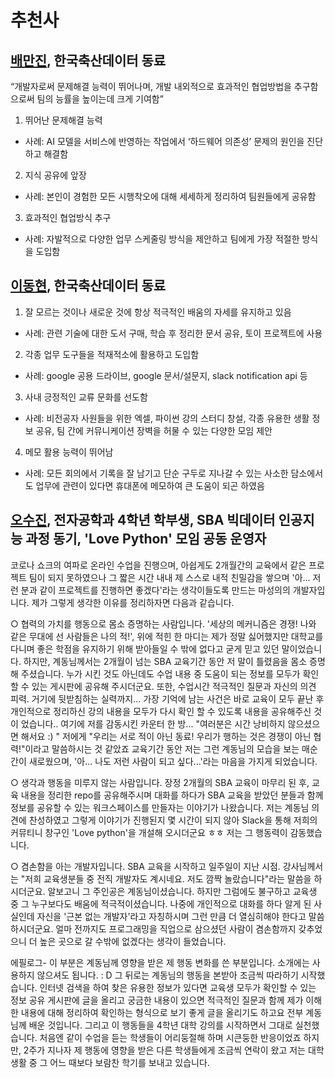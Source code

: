 # 추천사

## [배만진](https://www.linkedin.com/in/mj-bae/), 한국축산데이터 동료 

“개발자로써 문제해결 능력이 뛰어나며, 개발 내외적으로 효과적인 협업방법을 추구함으로써 팀의 능률을 높이는데 크게 기여함”

1. 뛰어난 문제해결 능력
- 사례: AI 모델을 서비스에 반영하는 작업에서 ‘하드웨어 의존성’ 문제의 원인을 진단하고 해결함

2. 지식 공유에 앞장
- 사례: 본인이 경험한 모든 시행착오에 대해 세세하게 정리하여 팀원들에게 공유함

3. 효과적인 협업방식 추구
- 사례: 자발적으로 다양한 업무 스케줄링 방식을 제안하고 팀에게 가장 적절한 방식을 도입함

## [이동현](https://www.linkedin.com/in/muna-lee-537753202/), 한국축산데이터 동료 

1. 잘 모르는 것이나 새로운 것에 항상 적극적인 배움의 자세를 유지하고 있음
- 사례: 관련 기술에 대한 도서 구매, 학습 후 정리한 문서 공유, 토이 프로젝트에 사용

2. 각종 업무 도구들을 적재적소에 활용하고 도입함
- 사례: google 공용 드라이브, google 문서/설문지, slack notification api 등

3. 사내 긍정적인 교류 문화를 선도함
- 사례: 비전공자 사원들을 위한 엑셀, 파이썬 강의 스터디 창설, 각종 유용한 생활 정보 공유, 팀 간에 커뮤니케이션 장벽을 허물 수 있는 다양한 모임 제안

4. 메모 활용 능력이 뛰어남
- 사례: 모든 회의에서 기록을 잘 남기고 단순 구두로 지나갈 수 있는 사소한 담소에서도 업무에 관련이 있다면 휴대폰에 메모하여 큰 도움이 되곤 하였음

## [오수진](https://github.com/asdfrv20), 전자공학과 4학년 학부생, SBA 빅데이터 인공지능 과정 동기, 'Love Python' 모임 공동 운영자

코로나 쇼크의 여파로 온라인 수업을 진행으며, 아쉽게도 2개월간의 교육에서 같은 프로젝트 팀이 되지 못하였으나 그 짧은 시간 내내 제 스스로 내적 친밀감을 쌓으며 '아... 저런 분과 같이 프로젝트를 진행하면 좋겠다'라는 생각이들도록 만드는 마성의의 개발자입니다.
제가 그렇게 생각한 이유를 정리하자면 다음과 같습니다.

○ 협력의 가치를 행동으로 몸소 증명하는 사람입니다.
 '세상의 메커니즘은 경쟁! 나와 같은 무대에 선 사람들은 나의 적!',
위에 적힌 한 마디는 제가 정말 싫어했지만 대학교를 다니며 좋은 학점을 유지하기 위해  받아들일 수 밖에 없다고 굳게 믿고 있던 말이었습니다.
하지만, 계동님께서는 2개월이 넘는 SBA 교육기간 동안 저 말이 틀렸음을 몸소 증명해 주셨습니다.
누가 시킨 것도 아닌데도 수업 내용 중 도움이 되는 정보를 모두가 확인할 수 있는 게시판에 공유해 주시더군요.
또한, 수업시간 적극적인 질문과 자신의 의견 피력. 거기에 뒷받침하는 실력까지...
가장 기억에 남는 사건은 바로 교육이 모두 끝난 후 개인적으로 정리하신 강의 내용을 모두가 다시 확인 할 수 있도록  내용을 공유해주신 것이 었습니다..
여기에 저를 감동시킨 카운터 한 방... "여러분은 시간 낭비하지 않으셨으면 해서요 :) "
저에게 "우리는 서로 적이 아닌 동료! 우리가 행하는 것은 경쟁이 아닌 협력!"이라고 말씀하시는 것 같았죠
교육기간 동안 저는 그런 계동님의 모습을 보는 매순간이 새로웠으며, '아... 나도 저런 사람이 되고 싶다...'라는 마음을 가지게 되었습니다.

○ 생각과 행동을 미루지 않는 사람입니다.
장정 2개월의 SBA 교육이 마무리 된 후, 교육 내용을 정리한 repo를 공유해주시며 대화를 하다가 SBA 교육을 받았던 분들과 함께 정보를 공유할 수 있는 워크스페이스를 만들자는 이야기가 나왔습니다.
저는 계동님 의견에 찬성하였고 그렇게 이야기가 진행된지 몇 시간이 되지 않아 Slack을 통해 저희의 커뮤티니 창구인 'Love python'을 개설해 오시더군요 ㅎㅎ
저는 그 행동력이 감동했습니다.

○ 겸손함을 아는 개발자입니다.
SBA 교육을 시작하고 일주일이 지난 시점. 강사님께서는 "저희 교육생분들 중 전직 개발자도 계시네요. 저도 깜짝 놀랐습니다"라는 말씀을 하시더군요.
알보고니 그 주인공은 계동님이셨습니다. 하지만 그럼에도 불구하고 교육생 중 그 누구보다도 배움에 적극적이셨습니다.
나중에 개인적으로 대화를 하다 알게 된 사실인데 자신을 '근본 없는 개발자'라고 자칭하시며 그런 만큼 더 열심히해야 한다고 말씀하시더군요.
얼마 전까지도 프로그래밍을 직업으로 삼으셨던 사람이 겸손함까지 갖추었으니 더 높은 곳으로 갈 수밖에 없겠다는 생각이 들었습니다.

에필로그- 이 부분은 계동님께 영향을 받은 제 행동 변화를 쓴 부분입니다. 소개에는 사용하지 않으셔도 됩니다. : D
그 뒤로는 계동님의 행동을 본받아 조금씩 따라하기 시작했습니다.
인터넷 검색을 하여 찾은 유용한 정보가 있다면 교육생 모두가 확인할 수 있는 정보 공유 게시판에 글을 올리고 궁금한 내용이 있으면 적극적인 질문과 함께 제가 이해한 내용에 대해 정리하여 확인하는 형식으로 보기 좋게 글을 올리기도 하고요
전부 계동님께 배운 것입니다.
그리고 이 행동들을 4학년 대학 강의를 시작하면서 그대로 실천했습니다.
처음엔 같이 수업을 듣는 학생들이 어리둥절해 하며 시큰둥한 반응이었죠
하지만, 2주가 지나자 제 행동에 영향을 받은 다른 학생들에게 조금씩 연락이 왔고 저는 대학 생활 중 그 어느 때보다 보람찬 학기를 보내고 있습니다.